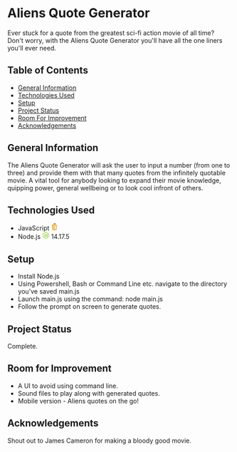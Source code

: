 # Aliens Quote Generator
Ever stuck for a quote from the greatest sci-fi action movie of all time? Don't worry, with the Aliens Quote Generator you'll have all the one liners you'll ever need.

## Table of Contents
* [General Information](#general-information)
* [Technologies Used](#technologies-used)
* [Setup](#setup)
* [Project Status](#project-status)
* [Room For Improvement](#room-for-improvement)
* [Acknowledgements](#acknowledgements)

## General Information
The Aliens Quote Generator will ask the user to input a number (from one to three) and provide them with that many quotes from the infinitely quotable movie. A vital tool for anybody looking to expand their movie knowledge, quipping power, general wellbeing or to look cool infront of others.

## Technologies Used
* JavaScript ![JavaScript](./images/javascript.png)
* Node.js ![Node.js](./images/node-js.png) 14.17.5

## Setup
* Install Node.js
* Using Powershell, Bash or Command Line etc. navigate to the directory you've saved main.js
* Launch main.js using the command: node main.js
* Follow the prompt on screen to generate quotes.

## Project Status

Complete. 

## Room for Improvement

* A UI to avoid using command line.
* Sound files to play along with generated quotes.
* Mobile version - Aliens quotes on the go!

## Acknowledgements

Shout out to James Cameron for making a bloody good movie.
